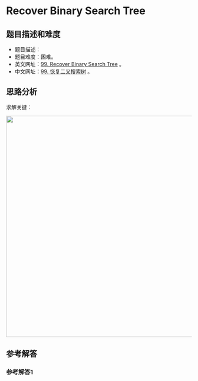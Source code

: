 # Recover Binary Search Tree

## 题目描述和难度
+ 题目描述：
+ 题目难度：困难。
+ 英文网址：[99. Recover Binary Search Tree](https://leetcode.com/problems/recover-binary-search-tree/description/)  。
+ 中文网址：[99. 恢复二叉搜索树](https://leetcode-cn.com/problems/recover-binary-search-tree/description/)  。
## 思路分析
求解关键：

<img src="https://liweiwei1419.github.io/images/leetcode-solution/" width="600">

## 参考解答
### 参考解答1

```java

```